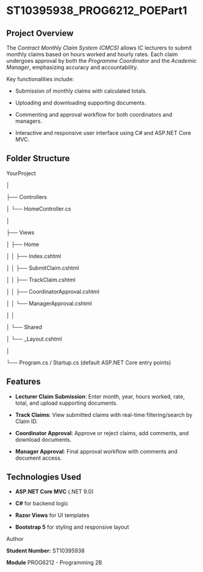 # ST10395938\_PROG6212\_POEPart1



## Project Overview



The *Contract Monthly Claim System (CMCS)* allows IC lecturers to submit monthly claims based on hours worked and hourly rates. Each claim undergoes approval by both the *Programme Coordinator* and the *Academic Manager*, emphasizing accuracy and accountability.



Key functionalities include:



- Submission of monthly claims with calculated totals.

- Uploading and downloading supporting documents.

- Commenting and approval workflow for both coordinators and managers.

- Interactive and responsive user interface using C# and ASP.NET Core MVC.



## Folder Structure



YourProject

│

├── Controllers

│ └── HomeController.cs

│

├── Views

│ ├── Home

│ │ ├── Index.cshtml

│ │ ├── SubmitClaim.cshtml

│ │ ├── TrackClaim.cshtml

│ │ ├── CoordinatorApproval.cshtml

│ │ └── ManagerApproval.cshtml

│ │

│ └── Shared

│ └── \_Layout.cshtml

│

└── Program.cs / Startup.cs (default ASP.NET Core entry points)



## Features



- **Lecturer Claim Submission**: Enter month, year, hours worked, rate, total, and upload supporting documents.

- **Track Claims**: View submitted claims with real-time filtering/search by Claim ID.

- **Coordinator Approval**: Approve or reject claims, add comments, and download documents.

- **Manager Approval**: Final approval workflow with comments and document access.



## Technologies Used



- **ASP.NET Core MVC** (.NET 9.0)

- **C#** for backend logic

- **Razor Views** for UI templates

- **Bootstrap 5** for styling and responsive layout



Author



**Student Number:** ST10395938



**Module** PROG6212 - Programming 2B



